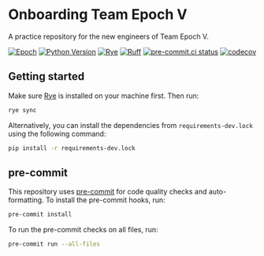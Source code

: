 # Onboarding Team Epoch V

A practice repository for the new engineers of Team Epoch V.

[![Epoch](https://img.shields.io/endpoint?url=https%3A%2F%2Fraw.githubusercontent.com%2FJeffrey-Lim%2Fepoch-dvdscreensaver%2Fmaster%2Fbadge.json)](https://teamepoch.ai/)
[![Python Version](https://img.shields.io/badge/python-3.12-blue.svg)](https://www.python.org/downloads/)
[![Rye](https://img.shields.io/endpoint?url=https://raw.githubusercontent.com/astral-sh/rye/main/artwork/badge.json)](https://rye-up.com)
[![Ruff](https://img.shields.io/endpoint?url=https://raw.githubusercontent.com/astral-sh/ruff/main/assets/badge/v2.json)](https://github.com/astral-sh/ruff)
[![pre-commit.ci status](https://results.pre-commit.ci/badge/github/Jeffrey-Lim/onboarding-epoch-v/main.svg)](https://results.pre-commit.ci/latest/Jeffrey-Lim/onboarding-epoch-v/main)
[![codecov](https://codecov.io/gh/Jeffrey-Lim/onboarding-epoch-v/graph/badge.svg)](https://codecov.io/gh/Jeffrey-Lim/onboarding-epoch-v)

## Getting started

Make sure [Rye](https://rye-up.com/guide/installation/) is installed on your machine first. Then run:

```bash
rye sync
```

Alternatively, you can install the dependencies from `requirements-dev.lock` using the following command:

```bash
pip install -r requirements-dev.lock
```

## pre-commit

This repository uses [pre-commit](https://pre-commit.com/) for code quality checks and auto-formatting.
To install the pre-commit hooks, run:

```bash
pre-commit install
```

To run the pre-commit checks on all files, run:

```bash
pre-commit run --all-files
```
